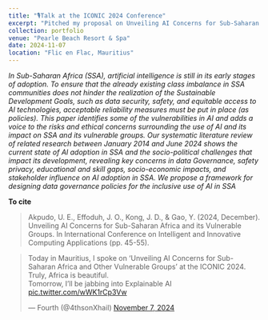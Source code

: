 ```yaml
---
title: "🎙️Talk at the ICONIC 2024 Conference"
excerpt: "Pitched my proposal on Unveiling AI Concerns for Sub-Saharan Africa and Other Vulnerable Groups’ at the ICONIC 2024"
collection: portfolio
venue: "Pearle Beach Resort & Spa"
date: 2024-11-07
location: "Flic en Flac, Mauritius"
---
```


*In Sub-Saharan Africa (SSA), artificial intelligence is still in its early stages of adoption. To ensure that the already existing class imbalance in SSA communities does not hinder the realization of the Sustainable Development Goals, such as data security, safety, and equitable access to AI technologies, acceptable reliability measures must be put in place (as policies). This paper identifies some of the vulnerabilities in AI and adds a voice to the risks and ethical concerns surrounding the use of AI and its impact on SSA and its vulnerable groups. Our systematic literature review of related research between January 2014 and June 2024 shows the current state of AI adoption in SSA and the socio-political challenges that impact its development, revealing key concerns in data Governance, safety privacy, educational and skill gaps, socio-economic impacts, and stakeholder influence on AI adoption in SSA. We propose a framework for designing data governance policies for the inclusive use of AI in SSA*

**To cite**
> Akpudo, U. E., Effoduh, J. O., Kong, J. D., & Gao, Y. (2024, December). Unveiling AI Concerns for Sub-Saharan Africa and its Vulnerable Groups. In International Conference on Intelligent and Innovative Computing Applications (pp. 45-55).



<blockquote class="twitter-tweet"><p lang="en" dir="ltr">Today in Mauritius, I spoke on ‘Unveiling AI Concerns for Sub-Saharan Africa and Other Vulnerable Groups’ at the ICONIC 2024. Truly, Africa is beautiful. <br>Tomorrow, I’ll be jabbing into Explainable AI <a href="https://t.co/wWK1rCp3Vw">pic.twitter.com/wWK1rCp3Vw</a></p>&mdash; Fourth (@4thsonXhail) <a href="https://twitter.com/4thsonXhail/status/1854508750314569898?ref_src=twsrc%5Etfw">November 7, 2024</a></blockquote> <script async src="https://platform.twitter.com/widgets.js" charset="utf-8"></script>
<!-- --Read <a href="https://zenodo.org/records/7319284">Ugochukwu Akpudo's Provocation Statement</a>